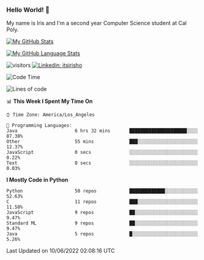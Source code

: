### Hello World! 👋

My name is Iris and I'm a second year Computer Science student at Cal Poly. 


[![My GitHub Stats](https://github-readme-stats.vercel.app/api?username=sleepyStick&show_icons=true&&count_private=true&include_all_commits=true&theme=buefy)]()

[![My GitHub Language Stats](https://github-readme-stats.vercel.app/api/top-langs/?username=sleepyStick&langs_count=5&theme=buefy)]()

![visitors](https://visitor-badge.glitch.me/badge?page_id=sleepyStick.sleepyStick)
[![Linkedin: itsirisho](https://img.shields.io/badge/-itsirisho-informational?style=flat-square&logo=Linkedin&logoColor=white&link=https://www.linkedin.com/in/itsirisho/)](https://www.linkedin.com/in/itsirisho/)

<!--START_SECTION:waka-->
![Code Time](http://img.shields.io/badge/Code%20Time-0%20secs-blue)

![Lines of code](https://img.shields.io/badge/From%20Hello%20World%20I%27ve%20Written-24%20Million%20lines%20of%20code-blue)

📊 **This Week I Spent My Time On** 

```text
⌚︎ Time Zone: America/Los_Angeles

💬 Programming Languages: 
Java                     6 hrs 32 mins       █████████████████████░░░░   87.38% 
Other                    55 mins             ███░░░░░░░░░░░░░░░░░░░░░░   12.37% 
JavaScript               0 secs              ░░░░░░░░░░░░░░░░░░░░░░░░░   0.22% 
Text                     0 secs              ░░░░░░░░░░░░░░░░░░░░░░░░░   0.03%

```

**I Mostly Code in Python** 

```text
Python                   50 repos            █████████████░░░░░░░░░░░░   52.63% 
C                        11 repos            ███░░░░░░░░░░░░░░░░░░░░░░   11.58% 
JavaScript               9 repos             ██░░░░░░░░░░░░░░░░░░░░░░░   9.47% 
Standard ML              9 repos             ██░░░░░░░░░░░░░░░░░░░░░░░   9.47% 
Java                     5 repos             █░░░░░░░░░░░░░░░░░░░░░░░░   5.26%

```



 Last Updated on 10/06/2022 02:08:16 UTC
<!--END_SECTION:waka-->

<!--
**konanyuta/konanyuta** is a ✨ _special_ ✨ repository because its `README.md` (this file) appears on your GitHub profile.

Here are some ideas to get you started:

- 🔭 I’m currently working on ...
- 🌱 I’m currently learning ...
- 👯 I’m looking to collaborate on ...
- 🤔 I’m looking for help with ...
- 💬 Ask me about ...
- 📫 How to reach me: ...
- 😄 Pronouns: ...
- ⚡ Fun fact: ...
-->
